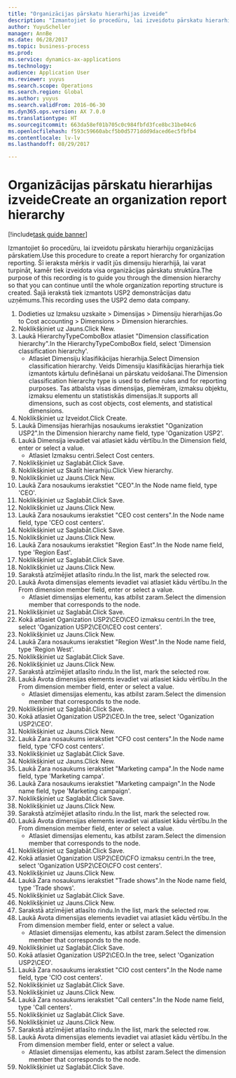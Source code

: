 ```yaml
--- 
title: "Organizācijas pārskatu hierarhijas izveide"
description: "Izmantojiet šo procedūru, lai izveidotu pārskatu hierarhiju organizācijas pārskatiem."
author: YuyuScheller
manager: AnnBe
ms.date: 06/28/2017
ms.topic: business-process
ms.prod: 
ms.service: dynamics-ax-applications
ms.technology: 
audience: Application User
ms.reviewer: yuyus
ms.search.scope: Operations
ms.search.region: Global
ms.author: yuyus
ms.search.validFrom: 2016-06-30
ms.dyn365.ops.version: AX 7.0.0
ms.translationtype: HT
ms.sourcegitcommit: 663da58ef01b705c0c984fbfd3fce8bc31be04c6
ms.openlocfilehash: f593c59660abcf5b0d5771ddd9daced6ec5fbfb4
ms.contentlocale: lv-lv
ms.lasthandoff: 08/29/2017

---
```

# <a name="create-an-organization-report-hierarchy"></a><span data-ttu-id="e7379-103">Organizācijas pārskatu hierarhijas izveide</span><span class="sxs-lookup"><span data-stu-id="e7379-103">Create an organization report hierarchy</span></span>

[!include[task guide banner](../../includes/task-guide-banner.md)]

<span data-ttu-id="e7379-104">Izmantojiet šo procedūru, lai izveidotu pārskatu hierarhiju organizācijas pārskatiem.</span><span class="sxs-lookup"><span data-stu-id="e7379-104">Use this procedure to create a report hierarchy for organization reporting.</span></span> <span data-ttu-id="e7379-105">Šī ieraksta mērķis ir vadīt jūs dimensiju hierarhijā, lai varat turpināt, kamēr tiek izveidota visa organizācijas pārskatu struktūra.</span><span class="sxs-lookup"><span data-stu-id="e7379-105">The purpose of this recording is to guide you through the dimension hierarchy so that you can continue until the whole organization reporting structure is created.</span></span> <span data-ttu-id="e7379-106">Šajā ierakstā tiek izmantots USP2 demonstrācijas datu uzņēmums.</span><span class="sxs-lookup"><span data-stu-id="e7379-106">This recording uses the USP2 demo data company.</span></span>

1. <span data-ttu-id="e7379-107">Dodieties uz Izmaksu uzskaite > Dimensijas > Dimensiju hierarhijas.</span><span class="sxs-lookup"><span data-stu-id="e7379-107">Go to Cost accounting > Dimensions > Dimension hierarchies.</span></span>
2. <span data-ttu-id="e7379-108">Noklikšķiniet uz Jauns.</span><span class="sxs-lookup"><span data-stu-id="e7379-108">Click New.</span></span>
3. <span data-ttu-id="e7379-109">Laukā HierarchyTypeComboBox atlasiet "Dimension classification hierarchy".</span><span class="sxs-lookup"><span data-stu-id="e7379-109">In the HierarchyTypeComboBox field, select 'Dimension classification hierarchy'.</span></span>
    * <span data-ttu-id="e7379-110">Atlasiet Dimensiju klasifikācijas hierarhija.</span><span class="sxs-lookup"><span data-stu-id="e7379-110">Select Dimension classification hierarchy.</span></span> <span data-ttu-id="e7379-111">Veids Dimensiju klasifikācijas hierarhija tiek izmantots kārtulu definēšanai un pārskatu veidošanai.</span><span class="sxs-lookup"><span data-stu-id="e7379-111">The Dimension classification hierarchy type is used to define rules and for reporting purposes.</span></span> <span data-ttu-id="e7379-112">Tas atbalsta visas dimensijas, piemēram, izmaksu objektu, izmaksu elementu un statistiskās dimensijas.</span><span class="sxs-lookup"><span data-stu-id="e7379-112">It supports all dimensions, such as cost objects, cost elements, and statistical dimensions.</span></span>  
4. <span data-ttu-id="e7379-113">Noklikšķiniet uz Izveidot.</span><span class="sxs-lookup"><span data-stu-id="e7379-113">Click Create.</span></span>
5. <span data-ttu-id="e7379-114">Laukā Dimensijas hierarhijas nosaukums ierakstiet "Oganization USP2".</span><span class="sxs-lookup"><span data-stu-id="e7379-114">In the Dimension hierarchy name field, type 'Oganization USP2'.</span></span>
6. <span data-ttu-id="e7379-115">Laukā Dimensija ievadiet vai atlasiet kādu vērtību.</span><span class="sxs-lookup"><span data-stu-id="e7379-115">In the Dimension field, enter or select a value.</span></span>
    * <span data-ttu-id="e7379-116">Atlasiet Izmaksu centri.</span><span class="sxs-lookup"><span data-stu-id="e7379-116">Select Cost centers.</span></span>  
7. <span data-ttu-id="e7379-117">Noklikšķiniet uz Saglabāt.</span><span class="sxs-lookup"><span data-stu-id="e7379-117">Click Save.</span></span>
8. <span data-ttu-id="e7379-118">Noklikšķiniet uz Skatīt hierarhiju.</span><span class="sxs-lookup"><span data-stu-id="e7379-118">Click View hierarchy.</span></span>
9. <span data-ttu-id="e7379-119">Noklikšķiniet uz Jauns.</span><span class="sxs-lookup"><span data-stu-id="e7379-119">Click New.</span></span>
10. <span data-ttu-id="e7379-120">Laukā Zara nosaukums ierakstiet "CEO".</span><span class="sxs-lookup"><span data-stu-id="e7379-120">In the Node name field, type 'CEO'.</span></span>
11. <span data-ttu-id="e7379-121">Noklikšķiniet uz Saglabāt.</span><span class="sxs-lookup"><span data-stu-id="e7379-121">Click Save.</span></span>
12. <span data-ttu-id="e7379-122">Noklikšķiniet uz Jauns.</span><span class="sxs-lookup"><span data-stu-id="e7379-122">Click New.</span></span>
13. <span data-ttu-id="e7379-123">Laukā Zara nosaukums ierakstiet "CEO cost centers".</span><span class="sxs-lookup"><span data-stu-id="e7379-123">In the Node name field, type 'CEO cost centers'.</span></span>
14. <span data-ttu-id="e7379-124">Noklikšķiniet uz Saglabāt.</span><span class="sxs-lookup"><span data-stu-id="e7379-124">Click Save.</span></span>
15. <span data-ttu-id="e7379-125">Noklikšķiniet uz Jauns.</span><span class="sxs-lookup"><span data-stu-id="e7379-125">Click New.</span></span>
16. <span data-ttu-id="e7379-126">Laukā Zara nosaukums ierakstiet "Region East".</span><span class="sxs-lookup"><span data-stu-id="e7379-126">In the Node name field, type 'Region East'.</span></span>
17. <span data-ttu-id="e7379-127">Noklikšķiniet uz Saglabāt.</span><span class="sxs-lookup"><span data-stu-id="e7379-127">Click Save.</span></span>
18. <span data-ttu-id="e7379-128">Noklikšķiniet uz Jauns.</span><span class="sxs-lookup"><span data-stu-id="e7379-128">Click New.</span></span>
19. <span data-ttu-id="e7379-129">Sarakstā atzīmējiet atlasīto rindu.</span><span class="sxs-lookup"><span data-stu-id="e7379-129">In the list, mark the selected row.</span></span>
20. <span data-ttu-id="e7379-130">Laukā Avota dimensijas elements ievadiet vai atlasiet kādu vērtību.</span><span class="sxs-lookup"><span data-stu-id="e7379-130">In the From dimension member field, enter or select a value.</span></span>
    * <span data-ttu-id="e7379-131">Atlasiet dimensijas elementu, kas atbilst zaram.</span><span class="sxs-lookup"><span data-stu-id="e7379-131">Select the dimension member that corresponds to the node.</span></span>  
21. <span data-ttu-id="e7379-132">Noklikšķiniet uz Saglabāt.</span><span class="sxs-lookup"><span data-stu-id="e7379-132">Click Save.</span></span>
22. <span data-ttu-id="e7379-133">Kokā atlasiet Oganization USP2\CEO\CEO izmaksu centri.</span><span class="sxs-lookup"><span data-stu-id="e7379-133">In the tree, select 'Oganization USP2\CEO\CEO cost centers'.</span></span>
23. <span data-ttu-id="e7379-134">Noklikšķiniet uz Jauns.</span><span class="sxs-lookup"><span data-stu-id="e7379-134">Click New.</span></span>
24. <span data-ttu-id="e7379-135">Laukā Zara nosaukums ierakstiet "Region West".</span><span class="sxs-lookup"><span data-stu-id="e7379-135">In the Node name field, type 'Region West'.</span></span>
25. <span data-ttu-id="e7379-136">Noklikšķiniet uz Saglabāt.</span><span class="sxs-lookup"><span data-stu-id="e7379-136">Click Save.</span></span>
26. <span data-ttu-id="e7379-137">Noklikšķiniet uz Jauns.</span><span class="sxs-lookup"><span data-stu-id="e7379-137">Click New.</span></span>
27. <span data-ttu-id="e7379-138">Sarakstā atzīmējiet atlasīto rindu.</span><span class="sxs-lookup"><span data-stu-id="e7379-138">In the list, mark the selected row.</span></span>
28. <span data-ttu-id="e7379-139">Laukā Avota dimensijas elements ievadiet vai atlasiet kādu vērtību.</span><span class="sxs-lookup"><span data-stu-id="e7379-139">In the From dimension member field, enter or select a value.</span></span>
    * <span data-ttu-id="e7379-140">Atlasiet dimensijas elementu, kas atbilst zaram.</span><span class="sxs-lookup"><span data-stu-id="e7379-140">Select the dimension member that corresponds to the node.</span></span>  
29. <span data-ttu-id="e7379-141">Noklikšķiniet uz Saglabāt.</span><span class="sxs-lookup"><span data-stu-id="e7379-141">Click Save.</span></span>
30. <span data-ttu-id="e7379-142">Kokā atlasiet Oganization USP2\CEO.</span><span class="sxs-lookup"><span data-stu-id="e7379-142">In the tree, select 'Oganization USP2\CEO'.</span></span>
31. <span data-ttu-id="e7379-143">Noklikšķiniet uz Jauns.</span><span class="sxs-lookup"><span data-stu-id="e7379-143">Click New.</span></span>
32. <span data-ttu-id="e7379-144">Laukā Zara nosaukums ierakstiet "CFO cost centers".</span><span class="sxs-lookup"><span data-stu-id="e7379-144">In the Node name field, type 'CFO cost centers'.</span></span>
33. <span data-ttu-id="e7379-145">Noklikšķiniet uz Saglabāt.</span><span class="sxs-lookup"><span data-stu-id="e7379-145">Click Save.</span></span>
34. <span data-ttu-id="e7379-146">Noklikšķiniet uz Jauns.</span><span class="sxs-lookup"><span data-stu-id="e7379-146">Click New.</span></span>
35. <span data-ttu-id="e7379-147">Laukā Zara nosaukums ierakstiet "Marketing campa".</span><span class="sxs-lookup"><span data-stu-id="e7379-147">In the Node name field, type 'Marketing campa'.</span></span>
36. <span data-ttu-id="e7379-148">Laukā Zara nosaukums ierakstiet "Marketing campaign".</span><span class="sxs-lookup"><span data-stu-id="e7379-148">In the Node name field, type 'Marketing campaign'.</span></span>
37. <span data-ttu-id="e7379-149">Noklikšķiniet uz Saglabāt.</span><span class="sxs-lookup"><span data-stu-id="e7379-149">Click Save.</span></span>
38. <span data-ttu-id="e7379-150">Noklikšķiniet uz Jauns.</span><span class="sxs-lookup"><span data-stu-id="e7379-150">Click New.</span></span>
39. <span data-ttu-id="e7379-151">Sarakstā atzīmējiet atlasīto rindu.</span><span class="sxs-lookup"><span data-stu-id="e7379-151">In the list, mark the selected row.</span></span>
40. <span data-ttu-id="e7379-152">Laukā Avota dimensijas elements ievadiet vai atlasiet kādu vērtību.</span><span class="sxs-lookup"><span data-stu-id="e7379-152">In the From dimension member field, enter or select a value.</span></span>
    * <span data-ttu-id="e7379-153">Atlasiet dimensijas elementu, kas atbilst zaram.</span><span class="sxs-lookup"><span data-stu-id="e7379-153">Select the dimension member that corresponds to the node.</span></span>  
41. <span data-ttu-id="e7379-154">Noklikšķiniet uz Saglabāt.</span><span class="sxs-lookup"><span data-stu-id="e7379-154">Click Save.</span></span>
42. <span data-ttu-id="e7379-155">Kokā atlasiet Oganization USP2\CEO\CFO izmaksu centri.</span><span class="sxs-lookup"><span data-stu-id="e7379-155">In the tree, select 'Oganization USP2\CEO\CFO cost centers'.</span></span>
43. <span data-ttu-id="e7379-156">Noklikšķiniet uz Jauns.</span><span class="sxs-lookup"><span data-stu-id="e7379-156">Click New.</span></span>
44. <span data-ttu-id="e7379-157">Laukā Zara nosaukums ierakstiet "Trade shows".</span><span class="sxs-lookup"><span data-stu-id="e7379-157">In the Node name field, type 'Trade shows'.</span></span>
45. <span data-ttu-id="e7379-158">Noklikšķiniet uz Saglabāt.</span><span class="sxs-lookup"><span data-stu-id="e7379-158">Click Save.</span></span>
46. <span data-ttu-id="e7379-159">Noklikšķiniet uz Jauns.</span><span class="sxs-lookup"><span data-stu-id="e7379-159">Click New.</span></span>
47. <span data-ttu-id="e7379-160">Sarakstā atzīmējiet atlasīto rindu.</span><span class="sxs-lookup"><span data-stu-id="e7379-160">In the list, mark the selected row.</span></span>
48. <span data-ttu-id="e7379-161">Laukā Avota dimensijas elements ievadiet vai atlasiet kādu vērtību.</span><span class="sxs-lookup"><span data-stu-id="e7379-161">In the From dimension member field, enter or select a value.</span></span>
    * <span data-ttu-id="e7379-162">Atlasiet dimensijas elementu, kas atbilst zaram.</span><span class="sxs-lookup"><span data-stu-id="e7379-162">Select the dimension member that corresponds to the node.</span></span>  
49. <span data-ttu-id="e7379-163">Noklikšķiniet uz Saglabāt.</span><span class="sxs-lookup"><span data-stu-id="e7379-163">Click Save.</span></span>
50. <span data-ttu-id="e7379-164">Kokā atlasiet Oganization USP2\CEO.</span><span class="sxs-lookup"><span data-stu-id="e7379-164">In the tree, select 'Oganization USP2\CEO'.</span></span>
51. <span data-ttu-id="e7379-165">Laukā Zara nosaukums ierakstiet "CIO cost centers".</span><span class="sxs-lookup"><span data-stu-id="e7379-165">In the Node name field, type 'CIO cost centers'.</span></span>
52. <span data-ttu-id="e7379-166">Noklikšķiniet uz Saglabāt.</span><span class="sxs-lookup"><span data-stu-id="e7379-166">Click Save.</span></span>
53. <span data-ttu-id="e7379-167">Noklikšķiniet uz Jauns.</span><span class="sxs-lookup"><span data-stu-id="e7379-167">Click New.</span></span>
54. <span data-ttu-id="e7379-168">Laukā Zara nosaukums ierakstiet "Call centers".</span><span class="sxs-lookup"><span data-stu-id="e7379-168">In the Node name field, type 'Call centers'.</span></span>
55. <span data-ttu-id="e7379-169">Noklikšķiniet uz Saglabāt.</span><span class="sxs-lookup"><span data-stu-id="e7379-169">Click Save.</span></span>
56. <span data-ttu-id="e7379-170">Noklikšķiniet uz Jauns.</span><span class="sxs-lookup"><span data-stu-id="e7379-170">Click New.</span></span>
57. <span data-ttu-id="e7379-171">Sarakstā atzīmējiet atlasīto rindu.</span><span class="sxs-lookup"><span data-stu-id="e7379-171">In the list, mark the selected row.</span></span>
58. <span data-ttu-id="e7379-172">Laukā Avota dimensijas elements ievadiet vai atlasiet kādu vērtību.</span><span class="sxs-lookup"><span data-stu-id="e7379-172">In the From dimension member field, enter or select a value.</span></span>
    * <span data-ttu-id="e7379-173">Atlasiet dimensijas elementu, kas atbilst zaram.</span><span class="sxs-lookup"><span data-stu-id="e7379-173">Select the dimension member that corresponds to the node.</span></span>  
59. <span data-ttu-id="e7379-174">Noklikšķiniet uz Saglabāt.</span><span class="sxs-lookup"><span data-stu-id="e7379-174">Click Save.</span></span>


